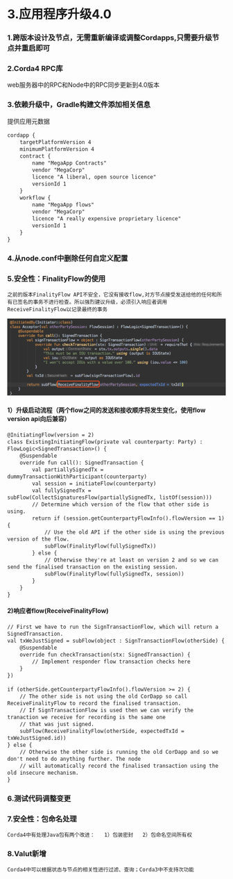 # 3.应用程序升级4.0

### 1.跨版本设计及节点，无需重新编译或调整Cordapps,只需要升级节点并重启即可

### 2.Corda4 RPC库

web服务器中的RPC和Node中的RPC同步更新到4.0版本

### 3.依赖升级中，Gradle构建文件添加相关信息

提供应用元数据

```text
cordapp {
    targetPlatformVersion 4
    minimumPlatformVersion 4
    contract {
        name "MegaApp Contracts"
        vendor "MegaCorp"
        licence "A liberal, open source licence"
        versionId 1
    }
    workflow {
        name "MegaApp flows"
        vendor "MegaCorp"
        licence "A really expensive proprietary licence"
        versionId 1
    }
}
```

### 4.从node.conf中删除任何自定义配置

### 5.安全性：FinalityFlow的使用

`之前的版本FinalityFlow API不安全，它没有接收flow,对方节点接受发送给他的任何和所有已签名的事务不进行检查。所以强烈建议升级，必须引入响应者调用ReceiveFinalityFlow以记录最终的事务`

![](../.gitbook/assets/image%20%2815%29.png)

#### 1）升级启动流程（两个flow之间的发送和接收顺序将发生变化，使用flow version api向后兼容）

```text
@InitiatingFlow(version = 2)
class ExistingInitiatingFlow(private val counterparty: Party) : FlowLogic<SignedTransaction>() {
    @Suspendable
    override fun call(): SignedTransaction {
        val partiallySignedTx = dummyTransactionWithParticipant(counterparty)
        val session = initiateFlow(counterparty)
        val fullySignedTx = subFlow(CollectSignaturesFlow(partiallySignedTx, listOf(session)))
        // Determine which version of the flow that other side is using.
        return if (session.getCounterpartyFlowInfo().flowVersion == 1) {
            // Use the old API if the other side is using the previous version of the flow.
            subFlow(FinalityFlow(fullySignedTx))
        } else {
            // Otherwise they're at least on version 2 and so we can send the finalised transaction on the existing session.
            subFlow(FinalityFlow(fullySignedTx, session))
        }
    }
}
```

#### 2\)响应者flow\(ReceiveFinalityFlow\)

```text
// First we have to run the SignTransactionFlow, which will return a SignedTransaction.
val txWeJustSigned = subFlow(object : SignTransactionFlow(otherSide) {
    @Suspendable
    override fun checkTransaction(stx: SignedTransaction) {
        // Implement responder flow transaction checks here
    }
})

if (otherSide.getCounterpartyFlowInfo().flowVersion >= 2) {
    // The other side is not using the old CorDapp so call ReceiveFinalityFlow to record the finalised transaction.
    // If SignTransactionFlow is used then we can verify the tranaction we receive for recording is the same one
    // that was just signed.
    subFlow(ReceiveFinalityFlow(otherSide, expectedTxId = txWeJustSigned.id))
} else {
    // Otherwise the other side is running the old CorDapp and so we don't need to do anything further. The node
    // will automatically record the finalised transaction using the old insecure mechanism.
}
```

### 6.测试代码调整变更

### 7.安全性：包命名处理

`Corda4中有处理Java包有两个改进：  
1）包装密封  
2）包命名空间所有权`

### 8.Valut新增

`Corda4中可以根据状态与节点的相关性进行过滤、查询；Corda3中不支持次功能`


